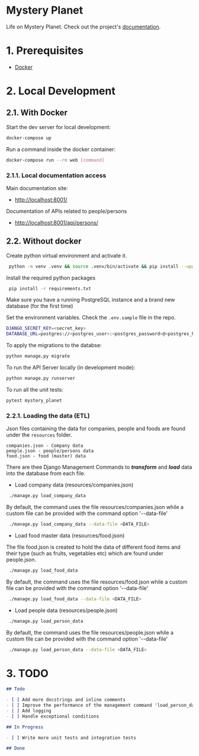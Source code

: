 # Mystery Planet

Life on Mystery Planet. Check out the project's [documentation](http://mathuv.github.io/mystery-planet/).

# 1. Prerequisites

- [Docker](https://docs.docker.com/docker-for-mac/install/)  

# 2. Local Development

## 2.1. With Docker

Start the dev server for local development:
```bash
docker-compose up
```

Run a command inside the docker container:

```bash
docker-compose run --rm web [command]
```

### 2.1.1. Local documentation access

Main documentation site:

- [http://localhost:8001/](http://localhost:8001/)

Documentation of APIs related to people/persons

- [http://localhost:8001/api/persons/](http://localhost:8001/api/persons/)

## 2.2. Without docker

Create python virtual environment and activate it.

```bash
 python -m venv .venv && source .venv/bin/activate && pip install --upgrade pip setuptools
```

Install the required python packages

```bash
 pip install -r requirements.txt
```

Make sure you have a running PostgreSQL instance and a brand new database (for the first time)

Set the environment variables. Check the `.env.sample` file in the repo.

```bash
DJANGO_SECRET_KEY=<secret_key>
DATABASE_URL=postgres://<postgres_user>:<postgres_password>@<postgres_host>:5432/<postgres_db>
```

To apply the migrations to the databse:

```bash
python manage.py migrate
```

To run the API Server locally (in development mode):

```bash
python manage.py runserver
```

To run all the unit tests:
```bash
pytest mystery_planet
```

### 2.2.1. Loading the data (ETL)

Json files containing the data for companies, people and foods are found under the `resources` folder. 

```
companies.json - Company data
people.json - people/persons data
food.json - food (master) data
```

There are thee Django Management Commands to _**transform**_ and _**load**_ data into the database from each file.

- Load company data (resources/companies.json)

```bash
 ./manage.py load_company_data
```

By default, the command uses the file resources/companies.json while a custom file can be provided with the command option '--data-file'


```bash
 ./manage.py load_company_data --data-file <DATA_FILE>
```

- Load food master data (resources/food.json)

The file food.json is created to hold the data of different food items and their type (such as fruits, vegetables etc) which are found under people.json.

```bash
 ./manage.py load_food_data
```

By default, the command uses the file resources/food.json while a custom file can be provided with the command option '--data-file'


```bash
 ./manage.py load_food_data --data-file <DATA_FILE>
```

- Load people data (resources/people.json)

```bash
 ./manage.py load_person_data
```

By default, the command uses the file resources/people.json while a custom file can be provided with the command option '--data-file'


```bash
 ./manage.py load_person_data --data-file <DATA_FILE>
```

# 3. TODO

```markdown
## Todo

- [ ] Add more docstrings and inline comments
- [ ] Improve the performance of the management command 'load_person_data'
- [ ] Add logging
- [ ] Handle exceptional conditions

## In Progress

- [ ] Write more unit tests and integration tests

## Done
```

